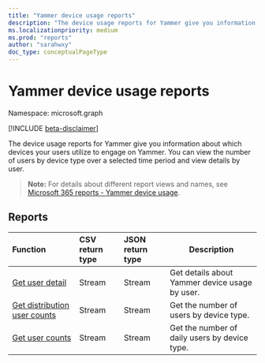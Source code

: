 ```yaml
---
title: "Yammer device usage reports"
description: "The device usage reports for Yammer give you information about which devices your users utilize to engage on Yammer. You can view the number of users by device type over a selected time period and view details by user."
ms.localizationpriority: medium
ms.prod: "reports"
author: "sarahwxy"
doc_type: conceptualPageType
---
```


# Yammer device usage reports

Namespace: microsoft.graph

[!INCLUDE [beta-disclaimer](../../includes/beta-disclaimer.md)]

The device usage reports for Yammer give you information about which devices your users utilize to engage on Yammer. You can view the number of users by device type over a selected time period and view details by user.

> **Note:** For details about different report views and names, see [Microsoft 365 reports - Yammer device usage](https://support.office.com/client/Yammer-device-usage-b793ffdd-effa-43d0-849a-b1ca2e899f38).

## Reports

| Function                                                     | CSV return type | JSON return type | Description                                    |
| :----------------------------------------------------------- | :-------------- | :--------------- | ---------------------------------------------- |
| [Get user detail](../api/reportroot-getyammerdeviceusageuserdetail.md) | Stream          | Stream           | Get details about Yammer device usage by user. |
| [Get distribution user counts](../api/reportroot-getyammerdeviceusagedistributionusercounts.md) | Stream          | Stream           | Get the number of users by device type.        |
| [Get user counts](../api/reportroot-getyammerdeviceusageusercounts.md) | Stream          | Stream           | Get the number of daily users by device type.  |


